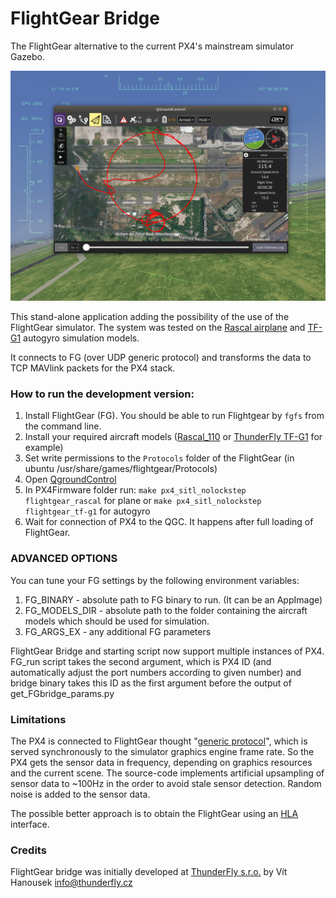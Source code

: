 # FlightGear Bridge

The FlightGear alternative to the current PX4's mainstream simulator Gazebo.

![FlightGear SITL connected with PX4 and QGroundControl](art/screenshot.png)

This stand-alone application adding the possibility of the use of the FlightGear simulator. The system was tested on the [Rascal airplane](https://github.com/ThunderFly-aerospace/FlightGear-Rascal) and [TF-G1](https://github.com/ThunderFly-aerospace/FlightGear-TF-G1) autogyro simulation models.

It connects to FG (over UDP generic protocol) and transforms the data to TCP MAVlink packets for the PX4 stack.

### How to run the development version:

1) Install FlightGear (FG). You should be able to run Flightgear by ```fgfs``` from the command line.
2) Install your required aircraft models ([Rascal_110](https://github.com/ThunderFly-aerospace/FlightGear-Rascal) or [ThunderFly TF-G1](https://github.com/ThunderFly-aerospace/FlightGear-TF-G1) for example)
3) Set write permissions to the `Protocols` folder of the FlightGear (in ubuntu /usr/share/games/flightgear/Protocols)
4) Open [QgroundControl](http://qgroundcontrol.com/)
5) In PX4Firmware folder run: ```make px4_sitl_nolockstep flightgear_rascal``` for plane or ```make px4_sitl_nolockstep flightgear_tf-g1``` for autogyro
6) Wait for connection of PX4 to the QGC.  It happens after full loading of FlightGear.

### ADVANCED OPTIONS

You can tune your FG settings by the following environment variables:

1) FG\_BINARY - absolute path to FG binary to run. (It can be an AppImage)
2) FG\_MODELS\_DIR - absolute path to the folder containing the aircraft models which should be used for simulation.
3) FG\_ARGS\_EX - any additional FG parameters

FlightGear Bridge and starting script now support multiple instances of PX4. FG\_run script takes the second argument, which is PX4 ID (and automatically adjust the port numbers according to given number) and bridge binary takes this ID as the first argument before the output of get\_FGbridge\_params.py

### Limitations

The PX4 is connected to FlightGear thought "[generic protocol](http://wiki.flightgear.org/Generic_protocol)", which is served synchronously to the simulator graphics engine frame rate. So the PX4 gets the sensor data in frequency, depending on graphics resources and the current scene. The source-code implements artificial upsampling of sensor data to ~100Hz in the order to avoid stale sensor detection. Random noise is added to the sensor data.

The possible better approach is to obtain the FlightGear using an [HLA](http://wiki.flightgear.org/High-Level_Architecture) interface.

### Credits

 FlightGear bridge was initially developed at [ThunderFly s.r.o.](https://www.thunderfly.cz/) by Vít Hanousek <info@thunderfly.cz>
